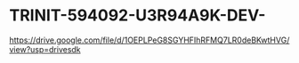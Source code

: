 # TRINIT-594092-U3R94A9K-DEV-

https://drive.google.com/file/d/1OEPLPeG8SGYHFIhRFMQ7LR0deBKwtHVG/view?usp=drivesdk
